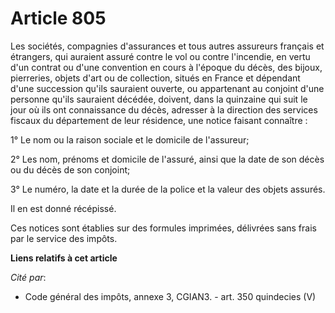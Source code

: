 # Article 805

Les sociétés, compagnies d'assurances et tous autres assureurs français et étrangers, qui auraient assuré contre le vol ou
contre l'incendie, en vertu d'un contrat ou d'une convention en cours à l'époque du décès, des bijoux, pierreries, objets
d'art ou de collection, situés en France et dépendant d'une succession qu'ils sauraient ouverte, ou appartenant au conjoint
d'une personne qu'ils sauraient décédée, doivent, dans la quinzaine qui suit le jour où ils ont connaissance du décès,
adresser à la direction des services fiscaux du département de leur résidence, une notice faisant connaître :

1° Le nom ou la raison sociale et le domicile de l'assureur;

2° Les nom, prénoms et domicile de l'assuré, ainsi que la date de son décès ou du décès de son conjoint;

3° Le numéro, la date et la durée de la police et la valeur des objets assurés.

Il en est donné récépissé.

Ces notices sont établies sur des formules imprimées, délivrées sans frais par le service des impôts.

**Liens relatifs à cet article**

_Cité par_:

  - Code général des impôts, annexe 3, CGIAN3. - art. 350 quindecies (V)

